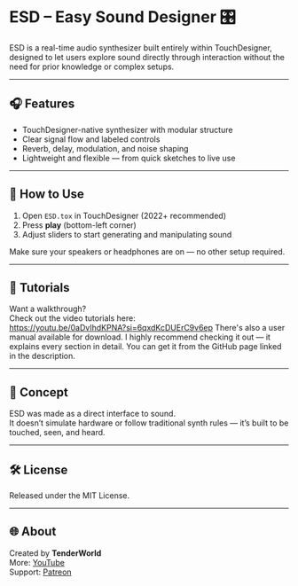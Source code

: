 # ESD – Easy Sound Designer 🎛️

ESD is a real-time audio synthesizer built entirely within TouchDesigner, designed to let users explore sound directly through interaction without the need for prior knowledge or complex setups.

---

## 🎧 Features

- TouchDesigner-native synthesizer with modular structure  
- Clear signal flow and labeled controls  
- Reverb, delay, modulation, and noise shaping  
- Lightweight and flexible — from quick sketches to live use  

---

## 🚀 How to Use

1. Open `ESD.tox` in TouchDesigner (2022+ recommended)  
2. Press **play** (bottom-left corner)  
3. Adjust sliders to start generating and manipulating sound  

Make sure your speakers or headphones are on — no other setup required.

---

## 🎥 Tutorials

Want a walkthrough?  
Check out the video tutorials here:  
https://youtu.be/0aDvIhdKPNA?si=6qxdKcDUErC9v6ep
There's also a user manual available for download. I highly recommend checking it out — it explains every section in detail. You can get it from the GitHub page linked in the description.


---

## 🧠 Concept

ESD was made as a direct interface to sound.  
It doesn’t simulate hardware or follow traditional synth rules — it’s built to be touched, seen, and heard.

---

## 🛠 License

Released under the MIT License.

---

## 🌐 About

Created by **TenderWorld**  
More: [YouTube](https://youtube.com/@TenderWorld)  
Support: [Patreon](https://www.patreon.com/TenderWorld)
